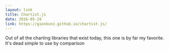 ```yaml
---
layout: link
title: Chartist.js
date: 2016-05-19
link: https://gionkunz.github.io/chartist-js/
---
```


Out of all the charting libraries that exist today, this one is by far my favorite. It's dead simple to use by comparison
